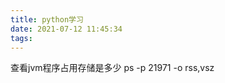 ```yaml
---
title: python学习
date: 2021-07-12 11:45:34
tags:
---
```

查看jvm程序占用存储是多少
ps -p 21971  -o rss,vsz
<!-- more -->